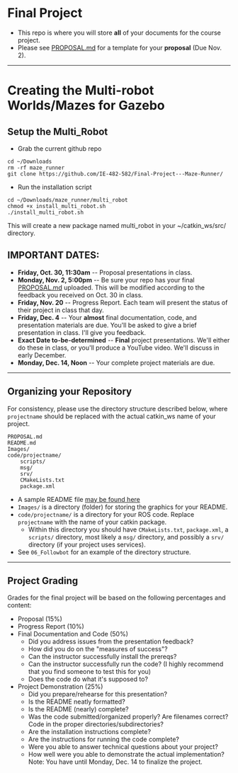 # Final Project

- This repo is where you will store **all** of your documents for the course project.
- Please see [PROPOSAL.md](PROPOSAL.md) for a template for your **proposal** (Due Nov. 2).

--- 
# Creating the Multi-robot Worlds/Mazes for Gazebo
## Setup the Multi_Robot

- Grab the current github repo

```
cd ~/Downloads
rm -rf maze_runner
git clone https://github.com/IE-482-582/Final-Project---Maze-Runner/
```

- Run the installation script
```
cd ~/Downloads/maze_runner/multi_robot
chmod +x install_multi_robot.sh
./install_multi_robot.sh

```
This will create a new package named multi_robot in your ~/catkin_ws/src/ directory.





## IMPORTANT DATES:
- **Friday, Oct. 30, 11:30am** -- Proposal presentations in class.
- **Monday, Nov. 2, 5:00pm** -- Be sure your repo has your final [PROPOSAL.md](PROPOSAL.md) uploaded.  This will be modified according to the feedback you received on Oct. 30 in class.
- **Friday, Nov. 20** -- Progress Report.  Each team will present the status of their project in class that day.
- **Friday, Dec. 4** -- Your **almost** final documentation, code, and presentation materials are due.  You'll be asked to give a brief presentation in class.  I'll give you feedback.
- **Exact Date to-be-determined** -- **Final** project presentations.  We'll either do these in class, or you'll produce a YouTube video.  We'll discuss in early December.
- **Monday, Dec. 14, Noon** -- Your complete project materials are due.


---

## Organizing your Repository
For consistency, please use the directory structure described below, where `projectname` should be replaced with the actual catkin_ws name of your project.
	
```
PROPOSAL.md
README.md
Images/	
code/projectname/	
	scripts/
	msg/
	srv/
	CMakeLists.txt
	package.xml
```		

- A sample README file [may be found here](README_template.md)
- `Images/` is a directory (folder) for storing the graphics for your README.
- `code/projectname/` is a directory for your ROS code.  Replace `projectname` with the name of your catkin package.
	- Within this directory you should have `CMakeLists.txt`, `package.xml`, a `scripts/` directory, most likely a `msg/` directory, and possibly a `srv/` directory (if your project uses services).  
- See `06_Followbot` for an example of the directory structure.


---

## Project Grading

Grades for the final project will be based on the following percentages and content:

- Proposal (15%)
- Progress Report (10%)
- Final Documentation and Code (50%)
	- Did you address issues from the presentation feedback?
	- How did you do on the "measures of success"?
	- Can the instructor successfully install the prereqs?
	- Can the instructor successfully run the code?  (I highly recommend that you find someone to test this for you)
	- Does the code do what it's supposed to?
- Project Demonstration (25%)
	- Did you prepare/rehearse for this presentation?
	- Is the README neatly formatted?
	- Is the README (nearly) complete?
	- Was the code submitted/organized properly?  Are filenames correct?  Code in the proper directories/subdirectories?
	- Are the installation instructions complete?
	- Are the instructions for running the code complete?
	- Were you able to answer technical questions about your project?
	- How well were you able to demonstrate the actual implementation?  Note: You have until Monday, Dec. 14 to finalize the project.
